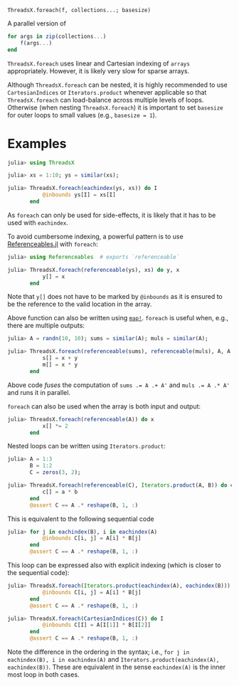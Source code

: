     ThreadsX.foreach(f, collections...; basesize)

A parallel version of

``````julia
for args in zip(collections...)
    f(args...)
end
``````

`ThreadsX.foreach` uses linear and Cartesian indexing of `arrays`
appropriately.  However, it is likely very slow for sparse arrays.

Although `ThreadsX.foreach` can be nested, it is highly recommended to
use `CartesianIndices` or `Iterators.product` whenever applicable so
that `ThreadsX.foreach` can load-balance across multiple levels of
loops.  Otherwise (when nesting `ThreadsX.foreach`) it is important to
set `basesize` for outer loops to small values (e.g., `basesize = 1`).

# Examples

```julia
julia> using ThreadsX

julia> xs = 1:10; ys = similar(xs);

julia> ThreadsX.foreach(eachindex(ys, xs)) do I
           @inbounds ys[I] = xs[I]
       end
```

As `foreach` can only be used for side-effects, it is likely that it
has to be used with `eachindex`.

To avoid cumbersome indexing, a powerful pattern is to use
[Referenceables.jl](https://github.com/tkf/Referenceables.jl) with
`foreach`:

```julia
julia> using Referenceables  # exports `referenceable`

julia> ThreadsX.foreach(referenceable(ys), xs) do y, x
           y[] = x
       end
```

Note that `y[]` does not have to be marked by `@inbounds` as it is
ensured to be the reference to the valid location in the array.

Above function can also be written using [`map!`](@ref).  `foreach` is
useful when, e.g., there are multiple outputs:

```julia
julia> A = randn(10, 10); sums = similar(A); muls = similar(A);

julia> ThreadsX.foreach(referenceable(sums), referenceable(muls), A, A') do s, m, x, y
           s[] = x + y
           m[] = x * y
       end
```

Above code _fuses_ the computation of `sums .= A .+ A'` and
`muls .= A .* A'` and runs it in parallel.

`foreach` can also be used when the array is both input and output:

```julia
julia> ThreadsX.foreach(referenceable(A)) do x
           x[] *= 2
       end
```

Nested loops can be written using `Iterators.product`:

```julia
julia> A = 1:3
       B = 1:2
       C = zeros(3, 2);

julia> ThreadsX.foreach(referenceable(C), Iterators.product(A, B)) do c, (a, b)
           c[] = a * b
       end
       @assert C == A .* reshape(B, 1, :)
```

This is equivalent to the following sequential code

```julia
julia> for j in eachindex(B), i in eachindex(A)
           @inbounds C[i, j] = A[i] * B[j]
       end
       @assert C == A .* reshape(B, 1, :)
```

This loop can be expressed also with explicit indexing (which is
closer to the sequential code):

```julia
julia> ThreadsX.foreach(Iterators.product(eachindex(A), eachindex(B))) do (i, j)
           @inbounds C[i, j] = A[i] * B[j]
       end
       @assert C == A .* reshape(B, 1, :)

julia> ThreadsX.foreach(CartesianIndices(C)) do I
           @inbounds C[I] = A[I[1]] * B[I[2]]
       end
       @assert C == A .* reshape(B, 1, :)
```

Note the difference in the ordering in the syntax; i.e., `for j in
eachindex(B), i in eachindex(A)` and `Iterators.product(eachindex(A),
eachindex(B))`.  These are equivalent in the sense `eachindex(A)` is
the inner most loop in both cases.
